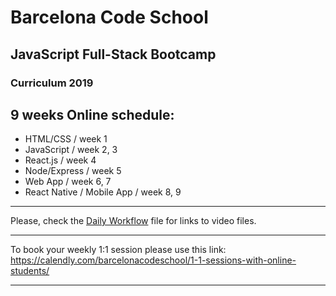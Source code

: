 # Barcelona Code School
## JavaScript Full-Stack Bootcamp 
### Curriculum 2019

## 9 weeks Online schedule:
* HTML/CSS 					/ week 1
* JavaScript 				/ week 2, 3
* React.js					/ week 4
* Node/Express 				/ week 5	
* Web App					/ week 6, 7
* React Native / Mobile App	/ week 8, 9

---

Please, check the [Daily  Workflow](js_cur/JS-Full-Stack-Bootcamp-Daily-Workflow) file for links to video files.

---

To book your weekly 1:1 session please use this link: https://calendly.com/barcelonacodeschool/1-1-sessions-with-online-students/

---
